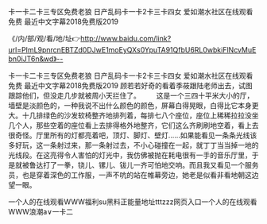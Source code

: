 卡一卡二卡三专区免费老狼
日产乱码卡一卡2卡三卡四女
爱如潮水社区在线观看免费
最近中文字幕2018免费版2019


《/内/部/观/看/地/址👉http://www.baidu.com/link?url=PImL9pnrcnEBTZd0DJwE1moEyQXs0YpuTA91QfbU6RL0wbkiFlNcvMuEbn0iJT6n&wd》--

卡一卡二卡三专区免费老狼
日产乱码卡一卡2卡三卡四女
爱如潮水社区在线观看免费
最近中文字幕2018免费版2019
顾若若好奇的看着季莜跟陆老师出去，试图跟踪他们，但没走几步就被周小天拦住了。
　　这是一个三四十平米大小的厅，墙壁是淡颜色的，一种我说不出什么颜色的颜色，屏幕白得晃眼，白得比它本身更大。十几排绿色的沙发软椅整齐地排列着，每排七八个座位，座位上稀稀拉拉没坐几个人，那些空着的座位看上去排得格外地整齐，它们这么齐刷刷地空着，看上去很奇怪。厅里所有的灯都亮着吧，顶灯、脚灯、壁灯……如果能看见一条条光线该多好玩，这一条射过来，那一条射过去，不小心碰撞在一起，就丁丁当当掉一地的光线段。在这亮得令人害怕的灯光中，我仿佛被抛在耗电很有一手的音乐厅里，于是就被鲁达打了一拳，铙儿、镙儿、钹儿一齐可怕地交响。而且我又看见一个服务员，也是穿着深色的工作服，一声不吭的站在帷幕旁边，她老是似看非看地朝这边望一眼。





一个人的在线观看WWW福利su黑料正能量地址tttzzz网页入口一个人的在线观看WWW浪潮a∨一卡二
